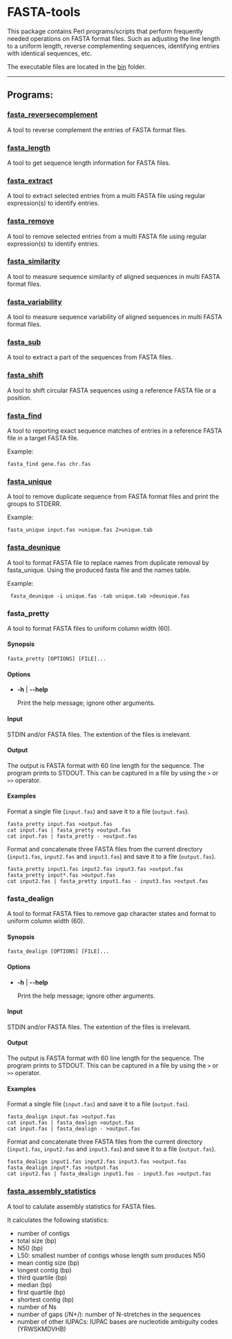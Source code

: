 # FASTA-tools

This package contains Perl programs/scripts that perform frequently
needed operations on FASTA format files. Such as adjusting the line
length to a uniform length, reverse complementing sequences,
identifying entries with identical sequences, etc.

The executable files are located in the [bin](bin) folder.


------------------------------------
## Programs:

### [fasta_reversecomplement](bin/fasta_reversecomplement)

A tool to reverse complement the entries of FASTA format files.

### [fasta_length](bin/fasta_length)

A tool to get sequence length information for FASTA files.

### [fasta_extract](bin/fasta_extract)

A tool to extract selected entries from a multi FASTA file
using regular expression(s) to identify entries.

### [fasta_remove](bin/fasta_remove)

A tool to remove selected entries from a multi FASTA file
using regular expression(s) to identify entries.

### [fasta_similarity](bin/fasta_similarity)

A tool to measure sequence similarity of aligned sequences in multi
FASTA format files.

### [fasta_variability](bin/fasta_variability)

A tool to measure sequence variability of aligned sequences in multi
FASTA format files.

### [fasta_sub](bin/fasta_sub)

A tool to extract a part of the sequences from FASTA files.

### [fasta_shift](bin/fasta_shift)

A tool to shift circular FASTA sequences using 
a reference FASTA file or a position.

### [fasta_find](bin/fasta_find)

A tool to reporting exact sequence matches of entries in a reference
FASTA file in a target FASTA file.

Example:

    fasta_find gene.fas chr.fas

### [fasta_unique](bin/fasta_unique)

A tool to remove duplicate sequence from FASTA format files and
print the groups to STDERR.

Example:

    fasta_unique input.fas >unique.fas 2>unique.tab

### [fasta_deunique](bin/fasta_deunique)

A tool to format FASTA file to replace names from duplicate removal
by fasta_unique. Using the produced fasta file and the names table.

Example:

     fasta_deunique -i unique.fas -tab unique.tab >deunique.fas


### fasta\_pretty

A tool to format FASTA files to uniform column width (60).

#### Synopsis

    fasta_pretty [OPTIONS] [FILE]...

#### Options

- __\-h__ | __\--help__

    Print the help message; ignore other arguments.

#### Input

STDIN and/or FASTA files.
The extention of the files is irrelevant.

#### Output

The output is FASTA format with 60 line length for the sequence. 
The program prints to STDOUT.
This can be captured in a file by using the `>` or `>>` operator.

#### Examples

Format a single file (`input.fas`) and save it to a file (`output.fas`).

    fasta_pretty input.fas >output.fas
    cat input.fas | fasta_pretty >output.fas
    cat input.fas | fasta_pretty - >output.fas

Format and concatenate three FASTA files from the current directory
(`input1.fas`, `input2.fas` and `input3.fas`) and save it to a file (`output.fas`).

    fasta_pretty input1.fas input2.fas input3.fas >output.fas
    fasta_pretty input*.fas >output.fas
    cat input2.fas | fasta_pretty input1.fas - input3.fas >output.fas

### fasta\_dealign

A tool to format FASTA files to remove gap character states and format
to uniform column width (60).

#### Synopsis

    fasta_dealign [OPTIONS] [FILE]...

#### Options

- __\-h__ | __\--help__

    Print the help message; ignore other arguments.

#### Input

STDIN and/or FASTA files.
The extention of the files is irrelevant.

#### Output

The output is FASTA format with 60 line length for the sequence.
The program prints to STDOUT.
This can be captured in a file by using the `>` or `>>` operator.

#### Examples

Format a single file (`input.fas`) and save it to a file
(`output.fas`).

    fasta_dealign input.fas >output.fas
    cat input.fas | fasta_dealign >output.fas
    cat input.fas | fasta_dealign - >output.fas

Format and concatenate three FASTA files from the current directory
(`input1.fas`, `input2.fas` and `input3.fas`) and save it to a file
(`output.fas`).

    fasta_dealign input1.fas input2.fas input3.fas >output.fas
    fasta_dealign input*.fas >output.fas
    cat input2.fas | fasta_dealign input1.fas - input3.fas >output.fas

### [fasta_assembly_statistics](bin/fasta_assembly_statistics)

A tool to calulate assembly statistics for FASTA files.

It calculates the following statistics:
- number of contigs
- total size (bp)
- N50 (bp)
- L50: smallest number of contigs whose length sum produces N50
- mean contig size (bp)
- longest contig (bp)
- third quartile (bp)
- median (bp)
- first quartile (bp)
- shortest contig (bp)
- number of Ns
- number of gaps (/N+/): number of N-stretches in the sequences
- number of other IUPACs: IUPAC bases are nucleotide ambiguity codes (YRWSKMDVHB)
